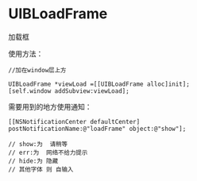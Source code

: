 UIBLoadFrame
============

加载框

使用方法：

    //加在window层上方
    
    UIBLoadFrame *viewLoad =[[UIBLoadFrame alloc]init];
    [self.window addSubview:viewLoad];
    
需要用到的地方使用通知：

    [[NSNotificationCenter defaultCenter] postNotificationName:@"loadFrame" object:@"show"];
    
    // show:为  请稍等
    // err:为  网络不给力提示
    // hide:为 隐藏
    // 其他字体 则 自输入
